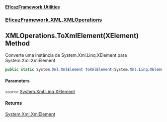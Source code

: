 #### [EficazFramework.Utilities](EficazFrameworkUtilities.md 'EficazFramework Utilities')
### [EficazFramework.XML](EficazFrameworkUtilities.md#EficazFramework_XML 'EficazFramework.XML').[XMLOperations](XMLOperations.md 'EficazFramework.XML.XMLOperations')
## XMLOperations.ToXmlElement(XElement) Method
Converte uma instância de System.Xml.Linq.XElement para System.Xml.XmlElement  
```csharp
public static System.Xml.XmlElement ToXmlElement(System.Xml.Linq.XElement source);
```
#### Parameters
<a name='EficazFramework_XML_XMLOperations_ToXmlElement(System_Xml_Linq_XElement)_source'></a>
`source` [System.Xml.Linq.XElement](https://docs.microsoft.com/en-us/dotnet/api/System.Xml.Linq.XElement 'System.Xml.Linq.XElement')  
  
#### Returns
[System.Xml.XmlElement](https://docs.microsoft.com/en-us/dotnet/api/System.Xml.XmlElement 'System.Xml.XmlElement')  
